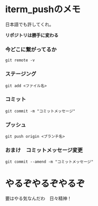# iterm_pushのメモ

日本語でも許してくれ。

**リポジトリは勝手に変わる**

### 今どこに繋がってるか
```
git remote -v
```

### ステージング
```
git add <ファイル名>
```

### コミット
```
git commit -m "コミットメッセージ"
```

### プッシュ
```
git push origin <ブランチ名>
```

### おまけ　コミットメッセージ変更
```
git commit --amend -m "コミットメッセージ"
```

# やるぞやるぞやるぞ
要はやる気なんだわ　日々精神！